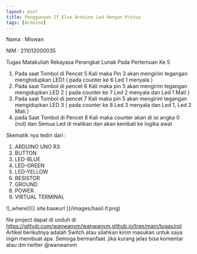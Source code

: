 ```yaml
---
layout: post
title: Penggunaan If Else Arduino Led dengan Protus
tags: [Arduino]
---
```


 Nama  : Miswan
 
 NIM   : 211012000035
 
 Tugas Matakuliah Rekayasa Perangkat Lunak Pada Pertemuan Ke 5
 
  1. Pada saat Tombol di Pencet 5 Kali maka Pin 3 akan mengirim tegangan menghidupkan LED1 ( pada counter ke 6 Led 1  menyala )
  2. Pada saat Tombol di pencet 6 Kali maka pin 5 akan mengirim tegangan mengidupkan LED 2 ( pada counter ke 7 Led 2  menyala dan Led 1 Mati )
  3. Pada saat Tombol di pencet 7 Kali maka pin 5 akan mengirim tegangan mengidupkan LED 3 ( pada counter ke 8 Led 3  menyala dan Led 1, Led 2 Mati )
  4. pada Saat Tombol di Pencet 8 Kali maka counter akan di isi angka 0 (nol) dan Semua Led di matikan dan akan kembali ke logika awal



<script src="https://gist.github.com/wanwanvm/534fc554c0b422682ed0f8c3670e33c1.js"></script>


Skematik nya tediri dari :
1. ARDUINO UNO R3.
2. BUTTON
3. LED-BLUE
4. LED-GREEN
5. LED-YELLOW
6. RESISTOR
7. GROUND
8. POWER
9. VIRTUAL TERMINAL


![_where]({{ site.baseurl }}/images/hasil if.png)
  
file project dapat di unduh di <a href="https://github.com/wanwanvm/wanwanvm.github.io/tree/main/tugas/rpl">https://github.com/wanwanvm/wanwanvm.github.io/tree/main/tugas/rpl</a>
Artikel berikutnya adalah Switch atau silahkan kirim masukan untuk saya ingin membuat apa. Semoga bermanfaat.
jika kurang jelas bisa komentar atau dm twitter @wanwanvm
